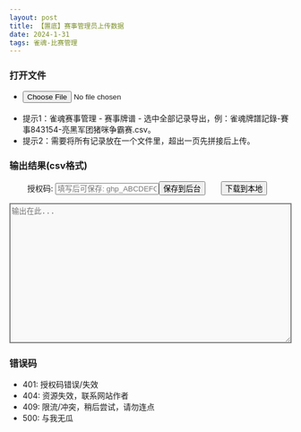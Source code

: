 ```yaml
---
layout: post
title: 【置底】赛事管理员上传数据
date: 2024-1-31
tags: 雀魂-比赛管理
---
```


<script src="/js/base64.min.js"></script>
<script src="/js/git-helper-fetch.js"></script>
<script src="/js/maj-helper.js"></script>
<!-- <script src="https://github.com/octokit/.*"></script> -->

### 打开文件
- <input type="file" id="fileInput"><br/>
    <!-- <button type="button" id="fileInput">打开文件</button><br /> -->
    <br />
    <!-- 授权码: <input type="txt" id="authToken" placeholder="填写后可保存: ghp_ABCDEFG..."></input><button type="button" id="fileOutput">保存数据</button><br />
    <br />
    <button type="button" id="fileOutput">下载为csv</button><br /> -->
- 提示1：雀魂赛事管理 - 赛事牌谱 - 选中全部记录导出，例：雀魂牌譜記錄-賽事843154-亮黑军团猪咪争霸赛.csv。
- 提示2：需要将所有记录放在一个文件里，超出一页先拼接后上传。

### 输出结果(csv格式)
 　　 授权码: <input type="txt" id="authToken" placeholder="填写后可保存: ghp_ABCDEFG..."><button type="button" id="saveBtn">保存到后台</button>　　<button  type="button" id="downloadBtn">下载到本地</button><br/>

<textarea  type="txt" id="output" placeholder="输出在此..." wrap="hard" disabled = "true" style="
    border: 2px;
    border-style: solid;
    border-color: gray;
    min-height: 250px;
    height:auto;
    width: -webkit-fill-available;
"></textarea>

### 错误码
- 401: 授权码错误/失效
- 404: 资源失效，联系网站作者
- 409: 限流/冲突，稍后尝试，请勿连点
- 500: 与我无瓜

<script type="module">
    // import { Octokit } from "https://esm.sh/octokit";
    // import { Base64 } from 'https://github.com/dankogai/js-base64'


    const fileInput = document.getElementById('fileInput');
    const downloadBtn = document.getElementById('downloadBtn');
    const saveBtn = document.getElementById('saveBtn');

    let detail_csv = undefined
    //触发器
    //==============

    //==========打开文件==========
    fileInput.addEventListener('change', (e) => {
    const file = e.target.files[0];
    const reader = new FileReader();
    reader.onload = (event) => {
      detail_csv = event.target.result;
      let dict = calc(csvToJson(detail_csv))
      let summary_csv = dictToSummary(dict)
	  document.getElementById('output').value = summary_csv;
    };
    reader.readAsText(file);
  });



    //==========保存按钮==========
    saveBtn.addEventListener('click', (e) => {
        let authToken = document.getElementById('authToken').value;
        if(!authToken){
            alert("未填写授权码！")
            return
        }
        let summary_csv = document.getElementById('output').value;
        if(!summary_csv){
            alert("数据为空！")
            return
        }
        console.log(authToken)
        upload(authToken, 'detail.csv', detail_csv)
        upload(authToken, 'summary.csv', summary_csv)
    });

    //==========下载按钮==========
    downloadBtn.addEventListener('click', (e) => {
        let csv = document.getElementById('output').value;
        if(!csv || !csv.trim()){
            alert("数据为空！")
            return
        }    
        exportToCsv(csv.trim())
    });
</script>